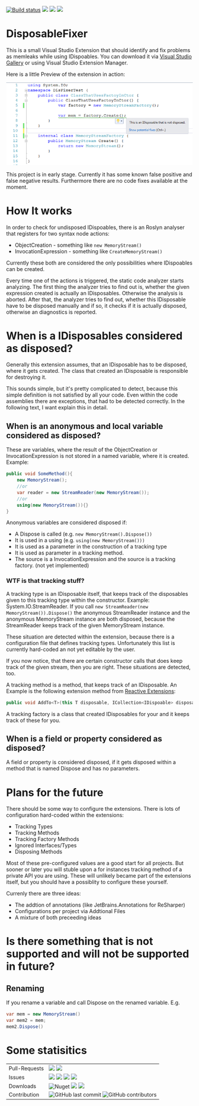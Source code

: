 [![Build status](https://ci.appveyor.com/api/projects/status/8mk3us0d5stlkq47?svg=true)](https://ci.appveyor.com/project/badf00d/disposablefixer)
![](https://img.shields.io/appveyor/tests/badf00d/DisposableFixer.svg?style=flat)
![](https://img.shields.io/nuget/v/DisposableFixer.svg?style=flat)
![](https://img.shields.io/visual-studio-marketplace/v/DavidStormer.DisposableFixer.svg?style=flat&label=Visual%20Studio%20Markedplace)

# DisposableFixer
This is a small Visual Studio Extension that should identify and fix problems as memleaks while using IDispoables. You can download it via [Visual Studio Gallery](https://marketplace.visualstudio.com/items?itemName=DavidStormer.DisposableFixer) or using Visual Studio Extension Manager.

Here is a little Preview of the extension in action:

![Preview](https://github.com/BADF00D/DisposableFixer/blob/master/src/DisposableFixer.Vsix/Preview.png?raw=true "Preview")

This project is in early stage. Currently it has some known false positive and false negative results. 
Furthermore there are no code fixes available at the moment.

# How It works
In order to check for undisposed IDispoables, there is an Roslyn analyser that registers for
two syntax node actions:
* ObjectCreation - something like ```new MemoryStream()```
* InvocationExpression - something like ```CreateMemoryStream()```

Currently these both are considered the only possibilities where IDispoables can be created. 

Every time one of the actions is triggered, the static code analyzer starts analyzing. 
The first thing the analyzer tries to find out is, whether the given expression created
is actually an IDisposables. Otherwise the analysis is aborted. After that, the analyzer 
tries to find out, whether this IDisposable have to be disposed manually and if so, it 
checks if it is actually disposed, otherwise an diagnostics is reported.

# When is a IDisposables considered as disposed?
Generally this extension assumes, that an IDisposable has to be disposed, where it gets 
created. The class that created an IDisposable is responsible for destroying it. 

This sounds simple, but it's pretty complicated to detect, because this simple definition
is not satisfied by all your code. Even within the code assemblies there are exceptions,
that had to be detected correctly. In the following text, I want explain this in detail.

## When is an anonymous and local variable considered as disposed?
These are variables, where the result of the ObjectCreation or InvocationExpression is not 
stored in a named variable, where it is created. Example:

```csharp
public void SomeMethod(){
    new MemoryStream();
    //or
    var reader = new StreamReader(new MemoryStream());
    //or
    using(new MemoryStream()){}
}
``` 

Anonymous variables are considered disposed if:
* A Dispose is called (e.g. ```new MemoryStream().Dispose())```
* It is used in a using (e.g. ```using(new MemoryStream()))```
* It is used as a parameter in the construction of a tracking type
* It is used as parameter in a tracking method.
* The source is a InvocationExpression and the source is a tracking factory. (not yet implemented)

### WTF is that tracking stuff?
A tracking type is an IDisposable itself, that keeps track of the disposables given to this 
tracking type within the constructor. Example: System.IO.StreamReader.
If you call ```new StreamReader(new MemoryStream()).Dispose()``` the anonymous StreamReader 
instance and the anonymous MemoryStream instance are both disposed, because the StreamReader
keeps track of the given MemoryStream instance. 

These situation are detected within the extension, because there is a configuration file
that defines tracking types. Unfortunately this list is currently hard-coded an not yet 
editable by the user.

If you now notice, that there are certain constructor calls that does keep track of the 
given stream, then you are right. These situations are detected, too.

A tracking method is a method, that keeps track of an IDisposable. An Example is the 
following extension method from [Reactive Extensions](https://www.nuget.org/packages/System.Reactive/):
```csharp
public void AddTo<T>(this T disposable, ICollection<IDispoable> disposables) where T : IDispoable
``` 

A tracking factory is a class that created IDisposables for your and it keeps track of
these for you.   

## When is a field or property considered as disposed?
A field or property is considered disposed, if it gets disposed within a method
that is named Dispose and has no parameters.  

# Plans for the future

There should be some way to configure the extensions. There is lots of configuration hard-coded within the extensions:
* Tracking Types
* Tracking Methods
* Tracking Factory Methods
* Ignored Interfaces/Types
* Disposing Methods

Most of these pre-configured values are a good start for all projects. But sooner or later you will stuble upon a for instances tracking method of a private API you are using. These will unlikely became part of the extensions itself, but you should have a possiblity to configure these yourself.

Currenly there are three ideas:
* The addtion of annotations (like JetBrains.Annotations for ReSharper)
* Configurations per project via Addtional Files
* A mixture of both preceeding ideas

# Is there something that is not supported and will not be supported in future?
## Renaming
If you rename a variable and call Dispose on the renamed variable. E.g.
```csharp
var mem = new MemoryStream()
var mem2 = mem;
mem2.Dispose()
```  

# Some statisitics

|   |   |
|---|---|
|  Pull-Requests | ![](https://img.shields.io/github/issues-pr/badf00d/DisposableFixer.svg?style=flat) ![](https://img.shields.io/github/issues-pr-closed/badf00d/DisposableFixer.svg?style=flat) |
| Issues  | ![](https://img.shields.io/github/issues/badf00d/DisposableFixer.svg?style=flat) ![](https://img.shields.io/github/issues-closed/badf00d/DisposableFixer.svg?style=flat) ![](https://img.shields.io/github/issues/badf00d/DisposableFixer/bug.svg?colorB=red&label=bugs&style=flat) ![](https://img.shields.io/github/issues/badf00d/DisposableFixer/feature%20request.svg?label=feature%20request&style=flat) |
| Downloads  | ![Nuget](https://img.shields.io/nuget/dt/DisposableFixer.svg?label=nuget&color=lime) ![](https://img.shields.io/visual-studio-marketplace/d/DavidStormer.DisposableFixer.svg?label=Visual%20Studio%20Marketplace%20%28downloads%29) ![](https://img.shields.io/visual-studio-marketplace/i/DavidStormer.DisposableFixer.svg?label=Visual%20Studio%20Marketplace%20%28installs%29)|
| Contribution | ![GitHub last commit](https://img.shields.io/github/last-commit/Badf00d/DisposableFixer.svg) ![GitHub contributors](https://img.shields.io/github/contributors-anon/Badf00d/DisposableFixer.svg) | 


